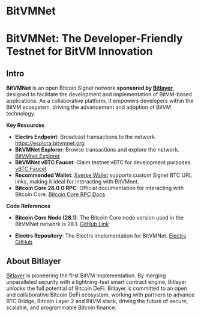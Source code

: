 # BitVMNet

# BitVMNet: The Developer-Friendly Testnet for BitVM Innovation

## Intro
**BitVMNet** is an open Bitcoin Signet network **sponsored by [Bitlayer](https://x.com/BitlayerLabs)**, designed to facilitate the development and implementation of BitVM-based applications. As a collaborative platform, it empowers developers within the BitVM ecosystem, driving the advancement and adoption of BitVM technology.




**Key Resources**
- **Electrs Endpoint**: Broadcast transactions to the network. [https://esplora.bitvmnet.org ](https://esplora.bitvmnet.org )
- **BitVMNet Explorer**: Browse transactions and explore the network. [BitVMnet Explorer](https://mempool.bitvmnet.org/)
- **BitVMNet vBTC Faucet**: Claim testnet vBTC for development purposes. [vBTC Faucet](https://www.thefaucet.org/Bitcoin/Bitvmnet)
- **Recommended Wallet**: [Xverse Wallet](https://www.xverse.app/) supports custom Signet BTC URL links, making it ideal for interacting with BitVMnet.
- **Bitcoin Core 28.0.0 RPC**: Official documentation for interacting with Bitcoin Core. [Bitcoin Core RPC Docs](https://bitcoincore.org/en/doc/28.0.0/)

**Code References**

- **Bitcoin Core Node (28.1)**: The Bitcoin Core node version used in the BitVMNet network is 28.1. [GitHub Link](https://github.com/bitcoin/bitcoin)

- **Electrs Repository**: The Electrs implementation for BitVMNet. [Electrs GitHub](https://github.com/Blockstream/electrs)




## About Bitlayer

[Bitlayer](https://x.com/BitlayerLabs) is pioneering the first BitVM implementation. By merging unparalleled security with a lightning-fast smart contract engine, Bitlayer unlocks the full potential of Bitcoin DeFi.
Bitlayer is committed to an open and collaborative Bitcoin DeFi ecosystem, working with partners to advance BTC Bridge, Bitcoin Layer 2 and BitVM stack, driving the future of secure, scalable, and programmable Bitcoin finance.